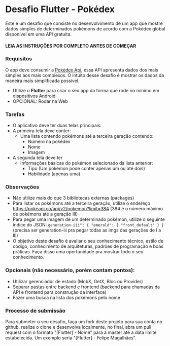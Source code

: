 # Desafio Flutter - Pokédex

Este é um desafio que consiste no desenvolvimento de um app que mostre dados simples de determinados pokémons de acordo com a Pokédex global disponível em uma API gratuita.

#### LEIA AS INSTRUÇÕES POR COMPLETO ANTES DE COMEÇAR

### Requisitos

O app deve consumir a [Pokédex Api](https://pokeapi.co/ "Pokédex Api"),  essa API apresenta dados dos mais simples aos mais complexos. O intuito desse desafio é mostrar os dados da maneira mais simplificada possível.

- Utilize o **Flutter** para criar o seu app da forma que rode no mínimo em dispositivos Android
- OPCIONAL: Rodar na Web

### Tarefas

- O aplicativo deve ter duas telas principais:
 - A primeira tela deve conter:
 	- Uma lista contendo pokémons até a terceira geração contendo: 
		- Número na pokédex
		- Nome
		- Imagem
 - A segunda tela deve ter
 	- Informações básicas do pokémon selecionado da lista anterior: 
		- Tipo (Um pokémon pode conter apenas um ou até dois)
		- Habilidade (apenas uma)

### Observações

- Não utilize mais do que 3 bibliotecas externas (packages)
- Para listar os pokémons até a terceira geração, utilize o endereço https://pokeapi.co/api/v2/pokemon?limit=384 (384 é o número máximo de pokémons até a geração III)
- Para pegar uma imagem de um determinado pokémon, utilize o seguinte índice do JSON:
`generation-iii": { "emerald": { "front_default" } }` (precisa ser generation-iii pra pegar todas as imgs das gerações de I a III)
- O objetivo deste desafio é avaliar o seu conhecimento técnico, estilo de código, conhecimento de arquiteturas, padrões de programação e boas práticas. Faça disso uma oportunidade pra mostrar todo o seu conhecimento.


### Opcionais (não necessário, porém contam pontos):

- Utilizar gerenciador de estado (MobX, GetX, Bloc ou Provider)
- Separar pastas entre backend e frontend (backend para chamadas da API e frontend para construção da interface)
- Fazer uma busca na lista dos pokémons pelo nome

### Processo de submissão

Para submeter o seu desafio, faça um fork deste projeto para sua conta no github, realize o clone e desenvolva localmente, no final, abra um pull request com o formato "[Flutter] - Nome" para a master até a data limite estabelecida. Um exemplo seria "[Flutter] - Felipe Magalhães".

